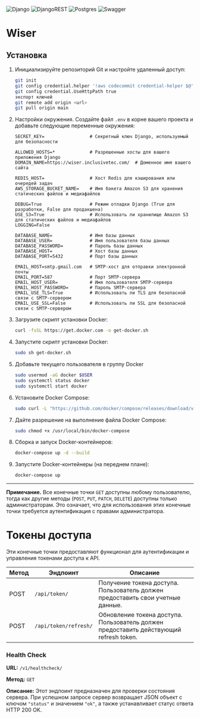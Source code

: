 ![Django](https://img.shields.io/badge/django-%23092E20.svg?style=for-the-badge&logo=django&logoColor=white)
![DjangoREST](https://img.shields.io/badge/DJANGO-REST-ff1709?style=for-the-badge&logo=django&logoColor=white&color=ff1709&labelColor=gray)
![Postgres](https://img.shields.io/badge/postgres-%23316192.svg?style=for-the-badge&logo=postgresql&logoColor=white)
![Swagger](https://img.shields.io/badge/-Swagger-%23Clojure?style=for-the-badge&logo=swagger&logoColor=white)

# Wiser

## Установка

1. Инициализируйте репозиторий Git и настройте удаленный доступ:

   ```bash
   git init
   git config credential.helper '!aws codecommit credential-helper $@'
   git config credential.UseHttpPath true
   экспорт ключей
   git remote add origin <url>
   git pull origin main
   ```

2. Настройки окружения. Создайте файл `.env` в корне вашего проекта и добавьте следующие переменные окружения:

   ```dotenv
   SECRET_KEY=                 # Секретный ключ Django, используемый для безопасности
   
   ALLOWED_HOSTS=*             # Разрешенные хосты для вашего приложения Django
   DOMAIN_NAME=https://wiser.inclusivetec.com/  # Доменное имя вашего сайта
   
   REDIS_HOST=                 # Хост Redis для кэширования или очередей задач
   AWS_STORAGE_BUCKET_NAME=    # Имя бакета Amazon S3 для хранения статических файлов и медиафайлов
   
   DEBUG=True                  # Режим отладки Django (True для разработки, False для продакшена)
   USE_S3=True                 # Использовать ли хранилище Amazon S3 для статических файлов и медиафайлов
   LOGGING=False
   
   DATABASE_NAME=              # Имя базы данных
   DATABASE_USER=              # Имя пользователя базы данных
   DATABASE_PASSWORD=          # Пароль базы данных
   DATABASE_HOST=              # Хост базы данных
   DATABASE_PORT=5432          # Порт базы данных
   
   EMAIL_HOST=smtp.gmail.com   # SMTP-хост для отправки электронной почты
   EMAIL_PORT=587              # Порт SMTP-сервера
   EMAIL_HOST_USER=            # Имя пользователя SMTP-сервера
   EMAIL_HOST_PASSWORD=        # Пароль SMTP-сервера
   EMAIL_USE_TLS=True          # Использовать ли TLS для безопасной связи с SMTP-сервером
   EMAIL_USE_SSL=False         # Использовать ли SSL для безопасной связи с SMTP-сервером
   ```

3. Загрузите скрипт установки Docker:

   ```bash
   curl -fsSL https://get.docker.com -o get-docker.sh
   ```

4. Запустите скрипт установки Docker:

   ```bash
   sudo sh get-docker.sh
   ```

5. Добавьте текущего пользователя в группу Docker 

   ```bash
   sudo usermod -aG docker $USER
   sudo systemctl status docker
   sudo systemctl start docker
   ```

6. Установите Docker Compose:
   ```bash
   sudo curl -L "https://github.com/docker/compose/releases/download/v2.4.1/docker-compose-$(uname -s)-$(uname -m)" -o /usr/local/bin/docker-compose
   ```   
7. Дайте разрешение на выполнение файла Docker Compose:
   ```bash
   sudo chmod +x /usr/local/bin/docker-compose
   ```

8. Сборка и запуск Docker-контейнеров:

    ```bash
   docker-compose up -d --build
   ```

9. Запустите Docker-контейнеры (на переднем плане):

    ```bash
   docker-compose up
   ```

---

**Примечание.** Все конечные точки `GET` доступны любому пользователю, тогда как другие
методы (`POST`, `PUT`, `PATCH`, `DELETE`) доступны только администраторам. Это означает, что для использования этих
конечные точки требуется аутентификация с правами администратора.

# Токены доступа

Эти конечные точки предоставляют функционал для аутентификации и управления токенами доступа к API.

| Метод | Эндпоинт              | Описание                                                                               |
|-------|-----------------------|----------------------------------------------------------------------------------------|
| POST  | `/api/token/`         | Получение токена доступа. Пользователь должен предоставить свои учетные данные.        |
| POST  | `/api/token/refresh/` | Обновление токена доступа. Пользователь должен предоставить действующий refresh token. |

### Health Check

**URL:** `/v1/healthcheck/`

**Метод:** `GET`

**Описание:** Этот эндпоинт предназначен для проверки состояния сервера. При успешном запросе сервер возвращает JSON
объект с ключом `"status"` и значением `"ok"`, а также устанавливает статус ответа HTTP 200 OK.